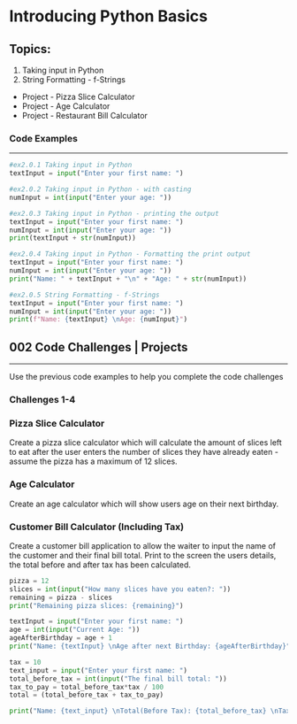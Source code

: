 # Introducing Python Basics

## Topics:

1. Taking input in Python
2. String Formatting - f-Strings

* Project - Pizza Slice Calculator
* Project - Age Calculator
* Project - Restaurant Bill Calculator

### Code Examples
---
```python
#ex2.0.1 Taking input in Python
textInput = input("Enter your first name: ")
```
```python
#ex2.0.2 Taking input in Python - with casting
numInput = int(input("Enter your age: "))
```
```python
#ex2.0.3 Taking input in Python - printing the output
textInput = input("Enter your first name: ")
numInput = int(input("Enter your age: "))
print(textInput + str(numInput))
```
```python
#ex2.0.4 Taking input in Python - Formatting the print output
textInput = input("Enter your first name: ")
numInput = int(input("Enter your age: "))
print("Name: " + textInput + "\n" + "Age: " + str(numInput))
```
```python
#ex2.0.5 String Formatting - f-Strings
textInput = input("Enter your first name: ")
numInput = int(input("Enter your age: "))
print(f"Name: {textInput} \nAge: {numInput}")
```

## 002 Code Challenges | Projects
---
Use the previous code examples to help you complete the code challenges
### **Challenges 1-4**

### Pizza Slice Calculator
Create a pizza slice calculator which will calculate the amount of slices left to eat after the user enters the number of slices they have already eaten - assume the pizza has a maximum of 12 slices.

### Age Calculator
Create an age calculator which will show users age on their next birthday.

### Customer Bill Calculator (Including Tax)
Create a customer bill application to allow the waiter to input the name of the customer and their final bill total. Print to the screen the users details, the total before and after tax has been calculated.

```python
pizza = 12
slices = int(input("How many slices have you eaten?: "))
remaining = pizza - slices
print("Remaining pizza slices: {remaining}")
```

```python
textInput = input("Enter your first name: ")
age = int(input("Current Age: "))
ageAfterBirthday = age + 1
print("Name: {textInput} \nAge after next Birthday: {ageAfterBirthday}")
```

```python
tax = 10
text_input = input("Enter your first name: ")
total_before_tax = int(input("The final bill total: "))
tax_to_pay = total_before_tax*tax / 100
total = (total_before_tax + tax_to_pay)

print("Name: {text_input} \nTotal(Before Tax): {total_before_tax} \nTax {tax_to_pay} \nTotal: {total}")

```